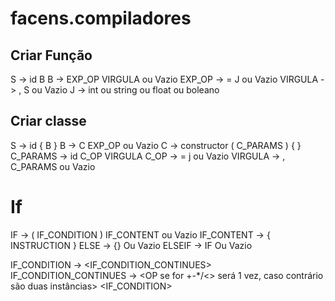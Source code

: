 # facens.compiladores

## Criar Função

S -> id B
B -> EXP_OP VIRGULA ou Vazio
EXP_OP -> = J ou Vazio
VIRGULA -> , S ou Vazio
J -> int ou string ou float ou boleano

## Criar classe

S -> id { B }
B -> C EXP_OP ou Vazio
C -> constructor ( C_PARAMS ) { <instructions> }
C_PARAMS -> id C_OP VIRGULA
C_OP -> = j ou Vazio
VIRGULA -> , C_PARAMS ou Vazio

# If

IF -> <keyword if> ( IF_CONDITION ) IF_CONTENT ou Vazio
IF_CONTENT -> { INSTRUCTION } <ELSE ou ELSEIF>
ELSE -> <keywoed else> {} Ou Vazio
ELSEIF -> <keywoed else> IF Ou Vazio

IF_CONDITION -> <id ou string ou int ou float ou boolean> <IF_CONDITION_CONTINUES>
IF_CONDITION_CONTINUES -> <OP se for +-\*/<> será 1 vez, caso contrário são duas instâncias> <IF_CONDITION>
